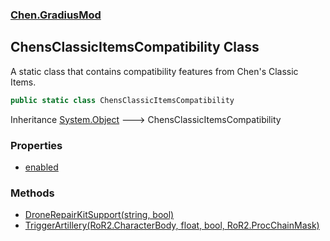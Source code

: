
### [Chen.GradiusMod](./neHTXX+yFsk1RpXqjkv9zg 'Chen.GradiusMod')

## ChensClassicItemsCompatibility Class
A static class that contains compatibility features from Chen's Classic Items.  
```csharp
public static class ChensClassicItemsCompatibility
```
Inheritance [System.Object](https://docs.microsoft.com/en-us/dotnet/api/System.Object 'System.Object') &#129106; ChensClassicItemsCompatibility  

### Properties
- [enabled](./ijpZEw2uv5hMJE+CJTw2vQ 'Chen.GradiusMod.ChensClassicItemsCompatibility.enabled')

### Methods
- [DroneRepairKitSupport(string, bool)](./5pZstXQzordE22ggK3kt2g 'Chen.GradiusMod.ChensClassicItemsCompatibility.DroneRepairKitSupport(string, bool)')
- [TriggerArtillery(RoR2.CharacterBody, float, bool, RoR2.ProcChainMask)](./uv4kLBKHxPjwmie9WeBgIA 'Chen.GradiusMod.ChensClassicItemsCompatibility.TriggerArtillery(RoR2.CharacterBody, float, bool, RoR2.ProcChainMask)')
